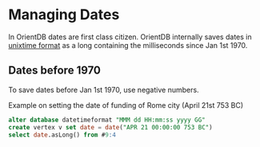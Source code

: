 # Managing Dates

In OrientDB dates are first class citizen. OrientDB internally saves dates in [unixtime format](https://en.wikipedia.org/wiki/Unix_time) as a long containing the milliseconds since Jan 1st 1970.

## Dates before 1970

To save dates before Jan 1st 1970, use negative numbers.

Example on setting the date of funding of Rome city (April 21st 753 BC)
```sql
alter database datetimeformat "MMM dd HH:mm:ss yyyy GG"
create vertex v set date = date("APR 21 00:00:00 753 BC")
select date.asLong() from #9:4
```


